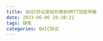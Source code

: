 ```yaml
---
title: QUIC协议是如何做到0RTT加密传输
date: 2023-06-06 19:38:21
tags: 随笔
categories: QUIC协议
---
```


[参考链接]: https://chengxuyuanwenku.tumblr.com/post/186580241176/%E5%8E%9Fquic%E5%8D%8F%E8%AE%AE%E6%98%AF%E5%A6%82%E4%BD%95%E5%81%9A%E5%88%B00rtt%E5%8A%A0%E5%AF%86%E4%BC%A0%E8%BE%93%E7%9A%84addons	"地址"

